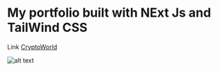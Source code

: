 # My portfolio built with NExt Js and TailWind CSS




Link [CryptoWorld](https://dev-salekin.vercel.app/) 

![alt text](https://github.com/[abir045]/[devSalekin]/blob/[main]/image.jpg?raw=true)
